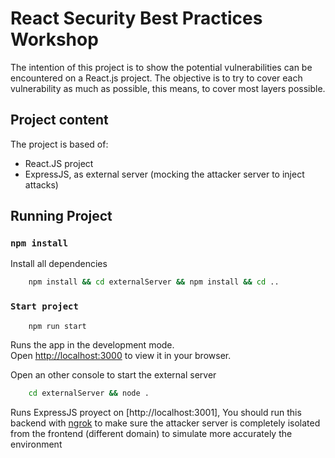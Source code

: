 # React Security Best Practices Workshop

The intention of this project is to show the potential vulnerabilities can be encountered on a React.js project.
The objective is to try to cover each vulnerability as much as possible, this means, to cover most layers possible.

## Project content

The project is based of:
 - React.JS project
 - ExpressJS, as external server (mocking the attacker server to inject attacks)


## Running Project

### `npm install`
Install all dependencies
```bash
    npm install && cd externalServer && npm install && cd ..
```

### `Start project`

```bash
    npm run start
```
Runs the app in the development mode.\
Open [http://localhost:3000](http://localhost:3000) to view it in your browser.

Open an other console to start the external server
```bash
    cd externalServer && node .
```
Runs ExpressJS proyect on [http://localhost:3001], You should run this backend with [ngrok](https://ngrok.com/download) to make sure the attacker server is completely isolated from the frontend (different domain) to simulate more accurately the environment


